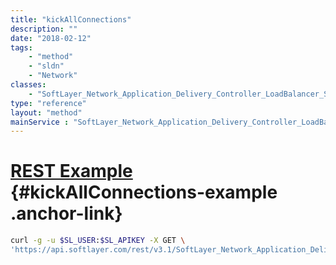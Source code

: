 ```yaml
---
title: "kickAllConnections"
description: ""
date: "2018-02-12"
tags:
    - "method"
    - "sldn"
    - "Network"
classes:
    - "SoftLayer_Network_Application_Delivery_Controller_LoadBalancer_Service_Group"
type: "reference"
layout: "method"
mainService : "SoftLayer_Network_Application_Delivery_Controller_LoadBalancer_Service_Group"
---
```


# [REST Example](#kickAllConnections-example) <a href="/article/rest/"><i class="fas fa-question"></i></a> {#kickAllConnections-example .anchor-link} 
```bash
curl -g -u $SL_USER:$SL_APIKEY -X GET \
'https://api.softlayer.com/rest/v3.1/SoftLayer_Network_Application_Delivery_Controller_LoadBalancer_Service_Group/{SoftLayer_Network_Application_Delivery_Controller_LoadBalancer_Service_GroupID}/kickAllConnections'
```
